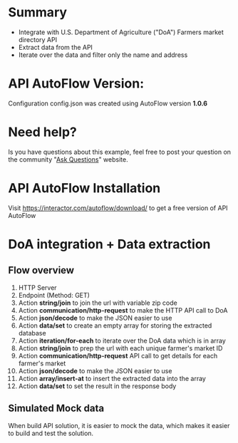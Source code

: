 

# Summary
* Integrate with U.S. Department of Agriculture ("DoA") Farmers market directory API
* Extract data from the API
* Iterate over the data and filter only the name and address

# API AutoFlow Version:
Configuration config.json was created using AutoFlow version __1.0.6__

# Need help?
Is you have questions about this example, feel free to post your question on the community "<a href="https://interactor.com/autoflow/questions" target="_blank">Ask Questions</a>" website.

# API AutoFlow Installation
Visit https://interactor.com/autoflow/download/ to get a free version of API AutoFlow

# DoA integration + Data extraction

## Flow overview
1. HTTP Server
2. Endpoint (Method: GET)
3. Action __string/join__ to join the url with variable zip code
4. Action __communication/http-request__ to make the HTTP API call to DoA
5. Action __json/decode__ to make the JSON easier to use
6. Action __data/set__ to create an empty array for storing the extracted database
7. Action __iteration/for-each__ to iterate over the DoA data which is in array
8. Action __string/join__ to prep the url with each unique farmer's market ID
9. Action __communication/http-request__ API call to get details for each farmer's market
10. Action __json/decode__ to make the JSON easier to use
11. Action __array/insert-at__ to insert the extracted data into the array
12. Action __data/set__ to set the result in the response body


## Simulated Mock data
When build API solution, it is easier to mock the data, which makes it easier to build and test the solution.
